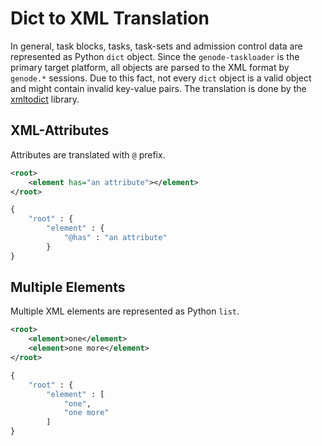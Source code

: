 # Dict to XML Translation

In general, task blocks, tasks, task-sets and admission control data are
represented as Python `dict` object. Since the `genode-taskloader` is the
primary target platform, all objects are parsed to the XML format by `genode.*`
sessions.  Due to this fact, not every `dict` object is a valid object and might
contain invalid key-value pairs. The translation is done by the
[xmltodict](https://github.com/martinblech/xmltodict) library.

## XML-Attributes

Attributes are translated with `@` prefix.

```XML
<root>
    <element has="an attribute"></element>
</root>
```

```Python
{
    "root" : {
        "element" : {
            "@has" : "an attribute"
        }
}
```

## Multiple Elements

Multiple XML elements are represented as Python `list`.

```XML
<root>
    <element>one</element>
    <element>one more</element>
</root>
```

```Python
{
    "root" : {
        "element" : [
            "one",
            "one more"
        ]
}
```
